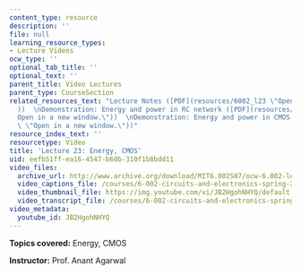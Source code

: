 ```yaml
---
content_type: resource
description: ''
file: null
learning_resource_types:
- Lecture Videos
ocw_type: ''
optional_tab_title: ''
optional_text: ''
parent_title: Video Lectures
parent_type: CourseSection
related_resources_text: "Lecture Notes ([PDF](resources/6002_l23 \"Open in a new window.\"\
  ))  \nDemonstration: Energy and power in RC network ([PDF](resources/demo_18 \"\
  Open in a new window.\"))  \nDemonstration: Energy and power in CMOS ([PDF](resources/demo_18rp\
  \ \"Open in a new window.\"))"
resource_index_text: ''
resourcetype: Video
title: 'Lecture 23: Energy, CMOS'
uid: eefb51ff-ea16-4547-b60b-310f1b8bdd11
video_files:
  archive_url: http://www.archive.org/download/MIT6.002S07/ocw-6.002-lec-mit-10250-04dec2003-220k.mp4
  video_captions_file: /courses/6-002-circuits-and-electronics-spring-2007/a61694beb4f051348d5591857b2a1f72_JB2HgohNHYQ.vtt
  video_thumbnail_file: https://img.youtube.com/vi/JB2HgohNHYQ/default.jpg
  video_transcript_file: /courses/6-002-circuits-and-electronics-spring-2007/e11f02e75143bd0b0c893086533e6643_JB2HgohNHYQ.pdf
video_metadata:
  youtube_id: JB2HgohNHYQ
---
```


**Topics covered:** Energy, CMOS

**Instructor:** Prof. Anant Agarwal